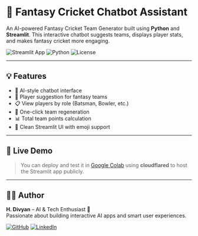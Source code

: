 # 🏏 Fantasy Cricket Chatbot Assistant

An AI-powered Fantasy Cricket Team Generator built using **Python** and **Streamlit**. This interactive chatbot suggests teams, displays player stats, and makes fantasy cricket more engaging.

![Streamlit App](https://img.shields.io/badge/Streamlit-Running-brightgreen)
![Python](https://img.shields.io/badge/Python-3.8+-blue)
![License](https://img.shields.io/badge/License-MIT-lightgrey)

---

## 💡 Features

- 🤖 AI-style chatbot interface
- 🏏 Player suggestion for fantasy teams
- 📋 View players by role (Batsman, Bowler, etc.)
- 🔄 One-click team regeneration
- 📊 Total team points calculation
- 🎨 Clean Streamlit UI with emoji support

---

## 🚀 Live Demo

> You can deploy and test it in [Google Colab](https://colab.research.google.com/) using **cloudflared** to host the Streamlit app publicly.

---

## 🙋‍♂️ Author

**H. Divyan** – AI & Tech Enthusiast 🧠  
Passionate about building interactive AI apps and smart user experiences.

[![GitHub](https://img.shields.io/badge/GitHub-@Megavarshan-181717?style=for-the-badge&logo=github)](https://github.com/Megavarshan)
[![LinkedIn](https://img.shields.io/badge/LinkedIn-Megavarshan-blue?style=for-the-badge&logo=linkedin)](https://linkedin.com/in/megavarshan)
